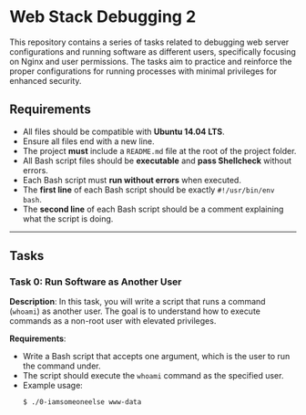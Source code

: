 # Web Stack Debugging 2

This repository contains a series of tasks related to debugging web server configurations and running software as different users, specifically focusing on Nginx and user permissions. The tasks aim to practice and reinforce the proper configurations for running processes with minimal privileges for enhanced security.

## Requirements

- All files should be compatible with **Ubuntu 14.04 LTS**.
- Ensure all files end with a new line.
- The project **must** include a `README.md` file at the root of the project folder.
- All Bash script files should be **executable** and **pass Shellcheck** without errors.
- Each Bash script must **run without errors** when executed.
- The **first line** of each Bash script should be exactly `#!/usr/bin/env bash`.
- The **second line** of each Bash script should be a comment explaining what the script is doing.

---

## Tasks

### Task 0: Run Software as Another User

**Description**:
In this task, you will write a script that runs a command (`whoami`) as another user. The goal is to understand how to execute commands as a non-root user with elevated privileges.

**Requirements**:
- Write a Bash script that accepts one argument, which is the user to run the command under.
- The script should execute the `whoami` command as the specified user.
- Example usage:
  ```bash
  $ ./0-iamsomeoneelse www-data
